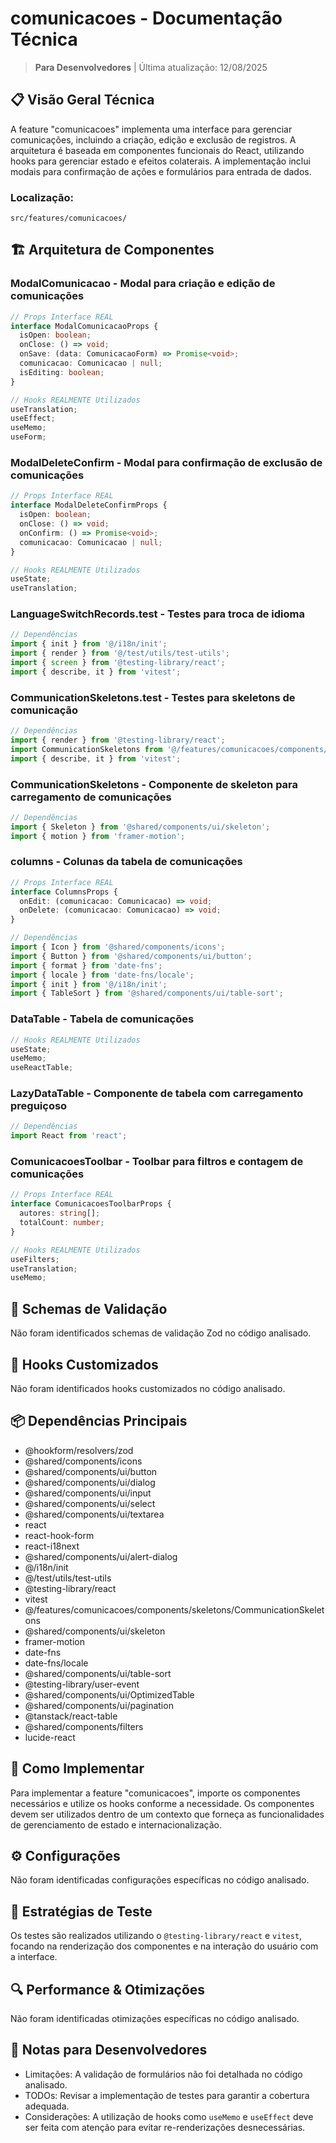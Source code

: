 # comunicacoes - Documentação Técnica

> **Para Desenvolvedores** | Última atualização: 12/08/2025

## 📋 Visão Geral Técnica

A feature "comunicacoes" implementa uma interface para gerenciar comunicações, incluindo a criação, edição e exclusão de registros. A arquitetura é baseada em componentes funcionais do React, utilizando hooks para gerenciar estado e efeitos colaterais. A implementação inclui modais para confirmação de ações e formulários para entrada de dados.

### **Localização:**
```
src/features/comunicacoes/
```

## 🏗️ Arquitetura de Componentes

### **ModalComunicacao** - Modal para criação e edição de comunicações
```typescript
// Props Interface REAL
interface ModalComunicacaoProps {
  isOpen: boolean;
  onClose: () => void;
  onSave: (data: ComunicacaoForm) => Promise<void>;
  comunicacao: Comunicacao | null;
  isEditing: boolean;
}

// Hooks REALMENTE Utilizados
useTranslation;
useEffect;
useMemo;
useForm;
```

### **ModalDeleteConfirm** - Modal para confirmação de exclusão de comunicações
```typescript
// Props Interface REAL
interface ModalDeleteConfirmProps {
  isOpen: boolean;
  onClose: () => void;
  onConfirm: () => Promise<void>;
  comunicacao: Comunicacao | null;
}

// Hooks REALMENTE Utilizados
useState;
useTranslation;
```

### **LanguageSwitchRecords.test** - Testes para troca de idioma
```typescript
// Dependências
import { init } from '@/i18n/init';
import { render } from '@/test/utils/test-utils';
import { screen } from '@testing-library/react';
import { describe, it } from 'vitest';
```

### **CommunicationSkeletons.test** - Testes para skeletons de comunicação
```typescript
// Dependências
import { render } from '@testing-library/react';
import CommunicationSkeletons from '@/features/comunicacoes/components/skeletons/CommunicationSkeletons';
import { describe, it } from 'vitest';
```

### **CommunicationSkeletons** - Componente de skeleton para carregamento de comunicações
```typescript
// Dependências
import { Skeleton } from '@shared/components/ui/skeleton';
import { motion } from 'framer-motion';
```

### **columns** - Colunas da tabela de comunicações
```typescript
// Props Interface REAL
interface ColumnsProps {
  onEdit: (comunicacao: Comunicacao) => void;
  onDelete: (comunicacao: Comunicacao) => void;
}

// Dependências
import { Icon } from '@shared/components/icons';
import { Button } from '@shared/components/ui/button';
import { format } from 'date-fns';
import { locale } from 'date-fns/locale';
import { init } from '@/i18n/init';
import { TableSort } from '@shared/components/ui/table-sort';
```

### **DataTable** - Tabela de comunicações
```typescript
// Hooks REALMENTE Utilizados
useState;
useMemo;
useReactTable;
```

### **LazyDataTable** - Componente de tabela com carregamento preguiçoso
```typescript
// Dependências
import React from 'react';
```

### **ComunicacoesToolbar** - Toolbar para filtros e contagem de comunicações
```typescript
// Props Interface REAL
interface ComunicacoesToolbarProps {
  autores: string[];
  totalCount: number;
}

// Hooks REALMENTE Utilizados
useFilters;
useTranslation;
useMemo;
```

## 🔧 Schemas de Validação

Não foram identificados schemas de validação Zod no código analisado.

## 🎯 Hooks Customizados

Não foram identificados hooks customizados no código analisado.

## 📦 Dependências Principais

- @hookform/resolvers/zod
- @shared/components/icons
- @shared/components/ui/button
- @shared/components/ui/dialog
- @shared/components/ui/input
- @shared/components/ui/select
- @shared/components/ui/textarea
- react
- react-hook-form
- react-i18next
- @shared/components/ui/alert-dialog
- @/i18n/init
- @/test/utils/test-utils
- @testing-library/react
- vitest
- @/features/comunicacoes/components/skeletons/CommunicationSkeletons
- @shared/components/ui/skeleton
- framer-motion
- date-fns
- date-fns/locale
- @shared/components/ui/table-sort
- @testing-library/user-event
- @shared/components/ui/OptimizedTable
- @shared/components/ui/pagination
- @tanstack/react-table
- @shared/components/filters
- lucide-react

## 🚀 Como Implementar

Para implementar a feature "comunicacoes", importe os componentes necessários e utilize os hooks conforme a necessidade. Os componentes devem ser utilizados dentro de um contexto que forneça as funcionalidades de gerenciamento de estado e internacionalização.

## ⚙️ Configurações

Não foram identificadas configurações específicas no código analisado.

## 🧪 Estratégias de Teste

Os testes são realizados utilizando o `@testing-library/react` e `vitest`, focando na renderização dos componentes e na interação do usuário com a interface.

## 🔍 Performance & Otimizações

Não foram identificadas otimizações específicas no código analisado.

## 📝 Notas para Desenvolvedores

- Limitações: A validação de formulários não foi detalhada no código analisado.
- TODOs: Revisar a implementação de testes para garantir a cobertura adequada.
- Considerações: A utilização de hooks como `useMemo` e `useEffect` deve ser feita com atenção para evitar re-renderizações desnecessárias.